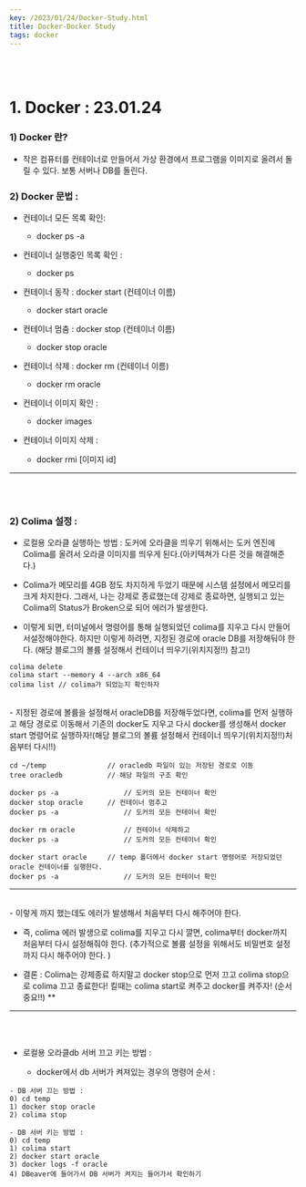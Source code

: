```yaml
---
key: /2023/01/24/Docker-Study.html
title: Docker-Docker Study
tags: docker
---
```


<br><br>
# 1. Docker : 23.01.24

### 1) Docker 란?

- 작은 컴퓨터를 컨테이너로 만들어서 가상 환경에서 프로그램을 이미지로 올려서 돌릴 수 있다. 보통 서버나 DB를 돌린다. 

### 2) Docker 문법 : 

- 컨테이너 모든 목록 확인:
	- docker ps -a

- 컨테이너 실행중인 목록 확인 : 
	- docker ps


- 컨테이너 동작 : docker start (컨테이너 이름)

	- docker start oracle
	
- 컨테이너 멈춤 : docker stop  (컨테이너 이름)
 
	- docker stop oracle 

- 컨테이너 삭제 : docker rm (컨테이너 이름) 

	- docker rm oracle
	
	
- 컨테이너 이미지 확인 :
	- docker images


- 컨테이너 이미지 삭제 : 
	- docker rmi [이미지 id]

---
	
<br><br>
### 2) Colima 설정 :

- 로컬용 오라클 실행하는 방법 : 도커에 오라클을 띄우기 위해서는 도커 엔진에 Colima를 올려서 오라클 이미지를 띄우게 된다.(아키텍쳐가 다른 것을 해결해준다.)

- Colima가 메모리를 4GB 정도 차지하게 두었기 때문에 시스템 설정에서 메모리를 크게 차지한다. 그래서, 나는 강제로 종료했는데 강제로 종료하면, 실행되고 있는 Colima의 Status가 Broken으로 되어 에러가 발생한다.

- 이렇게 되면, 터미널에서 명령어를 통해 실행되었던 colima를 지우고 다시 만들어서설정해야한다. 하지만 이렇게 하려면, 지정된 경로에  oracle DB를 저장해둬야 한다. (해당 블로그의 볼륨 설정해서 컨테이너 띄우기(위치지정!!) 참고!) 

```
colima delete
colima start --memory 4 --arch x86_64
colima list // colima가 되었는지 확인하자 
```

<br>
- 지정된 경로에 볼륨을 설정해서 oracleDB를 저장해두었다면, colima를 먼저 실행하고  해당 경로로 이동해서 기존의 docker도 지우고 다시 docker를 생성해서 docker start 명령어로 실행하자!(해당 블로그의 볼륨 설정해서 컨테이너 띄우기(위치지정!!)처음부터 다시!!)

```
cd ~/temp				// oracledb 파일이 있는 저장된 경로로 이동  
tree oracledb			// 해당 파일의 구조 확인 

docker ps -a				// 도커의 모든 컨테이너 확인
docker stop oracle		// 컨테이너 멈추고
docker ps -a				// 도커의 모든 컨테이너 확인

docker rm oracle			// 컨테이너 삭제하고
docker ps -a				// 도커의 모든 컨테이너 확인

docker start oracle		// temp 폴더에서 docker start 명령어로 저장되었던 oracle 컨테이너를 실행한다.
docker ps -a				// 도커의 모든 컨테이너 확인 
```

---

<br>
- 이렇게 까지 했는데도 에러가 발생해서 처음부터 다시 해주어야 한다. 

- 즉, colima 에러 발생으로 colima를 지우고 다시 깔면, colima부터 docker까지 처음부터 다시 설정해줘야 한다. (추가적으로 볼륨 설정을 위해서도 비밀번호 설정까지 다시 해주어야 한다. )

- 결론 : Colima는 강제종료 하지말고 docker stop으로 먼저 끄고 colima stop으로 colima 끄고 종료한다! 킬때는 colima start로 켜주고 docker를 켜주자! (순서 중요!!) **


---

<br><br>
- 로컬용 오라클db 서버 끄고 키는 방법 :

	- docker에서 db 서버가 켜져있는 경우의 명령어 순서 : 

```
- DB 서버 끄는 방법 : 
0) cd temp
1) docker stop oracle
2) colima stop

- DB 서버 키는 방법 :
0) cd temp
1) colima start
2) docker start oracle
3) docker logs -f oracle
4) DBeaver에 들어가서 DB 서버가 켜지는 들어가서 확인하기
```
	
	
	